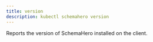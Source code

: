 ```yaml
---
title: version
description: kubectl schemahero version
---
```


Reports the version of SchemaHero installed on the client.

